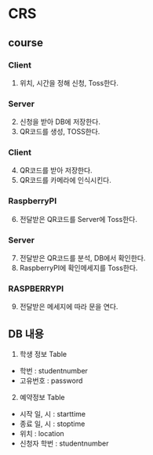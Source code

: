 # CRS

course
------

### Client

1. 위치, 시간을 정해 신청, Toss한다.

### Server

2. 신청을 받아 DB에 저장한다.
3. QR코드를 생성, TOSS한다.

### Client


4. QR코드를 받아 저장한다.
5. QR코드를 카메라에 인식시킨다.

### RaspberryPI


6. 전달받은 QR코드를 Server에 Toss한다.

### Server

7. 전달받은 QR코드를 분석, DB에서 확인한다.
8. RaspberryPI에 확인메세지를 Toss한다.

### RASPBERRYPI

9. 전달받은 메세지에 따라 문을 연다.

## DB 내용

1. 학생 정보 Table
 * 학번 : studentnumber
 * 고유번호 : password

2. 예약정보 Table
 * 시작 일, 시 : starttime
 * 종료 일, 시 : stoptime
 * 위치 : location
 * 신청자 학번 : studentnumber
